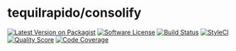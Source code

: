 
# tequilrapido/consolify


[![Latest Version on Packagist](https://img.shields.io/packagist/v/tequilarapido/consolify.svg?style=flat-square)](https://packagist.org/packages/tequilarapido/consolify)
[![Software License](https://img.shields.io/badge/license-MIT-brightgreen.svg?style=flat-square)](LICENSE.md)
[![Build Status](https://img.shields.io/travis/tequilarapido/consolify/master.svg?style=flat-square)](https://travis-ci.org/tequilarapido/consolify)
[![StyleCI](https://styleci.io/repos/124379938/shield)](https://styleci.io/repos/124379938)
[![Quality Score](https://img.shields.io/scrutinizer/g/tequilarapido/consolify.svg?style=flat-square)](https://scrutinizer-ci.com/g/tequilarapido/consolify)
[![Code Coverage](https://img.shields.io/scrutinizer/coverage/g/tequilarapido/consolify/master.svg?style=flat-square)](https://scrutinizer-ci.com/g/tequilarapido/consolify/?branch=master)